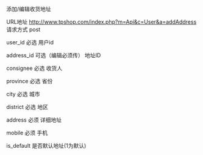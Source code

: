 添加/编辑收货地址

URL地址
http://www.tpshop.com/index.php?m=Api&c=User&a=addAddress
请求方式
post

user_id
必选
用户id

address_id
可选（编辑必须传）
地址ID

consignee
必选
收货人

province
必选
省份

city
必选
城市

district
必选
地区

address
必须
详细地址

mobile
必须
手机

is_default
是否默认地址(1为默认)